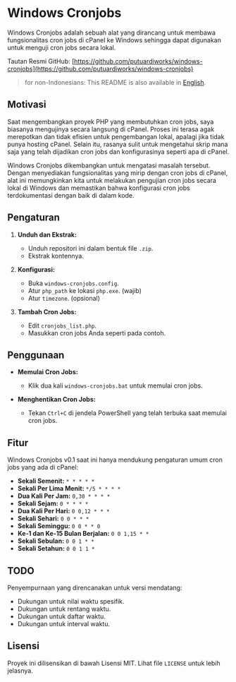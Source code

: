 # Windows Cronjobs

Windows Cronjobs adalah sebuah alat yang dirancang untuk membawa fungsionalitas cron jobs di cPanel ke Windows sehingga dapat digunakan untuk menguji cron jobs secara lokal.

Tautan Resmi GitHub: [https://github.com/putuardiworks/windows-cronjobs](https://github.com/putuardiworks/windows-cronjobs)

> for non-Indonesians: This README is also available in [English](https://github.com/putuardiworks/windows-cronjobs/blob/main/README.md).

## Motivasi

Saat mengembangkan proyek PHP yang membutuhkan cron jobs, saya biasanya mengujinya secara langsung di cPanel. Proses ini terasa agak merepotkan dan tidak efisien untuk pengembangan lokal, apalagi jika tidak punya hosting cPanel. Selain itu, rasanya sulit untuk mengetahui skrip mana saja yang telah dijadikan cron jobs dan konfigurasinya seperti apa di cPanel.

Windows Cronjobs dikembangkan untuk mengatasi masalah tersebut. Dengan menyediakan fungsionalitas yang mirip dengan cron jobs di cPanel, alat ini memungkinkan kita untuk melakukan pengujian cron jobs secara lokal di Windows dan memastikan bahwa konfigurasi cron jobs terdokumentasi dengan baik di dalam kode.

## Pengaturan

1. **Unduh dan Ekstrak:**
   - Unduh repositori ini dalam bentuk file `.zip`.
   - Ekstrak kontennya.

2. **Konfigurasi:**
   - Buka `windows-cronjobs.config`.
   - Atur `php_path` ke lokasi `php.exe`. (wajib)
   - Atur `timezone`. (opsional)

3. **Tambah Cron Jobs:**
   - Edit `cronjobs_list.php`.
   - Masukkan cron jobs Anda seperti pada contoh.

## Penggunaan

- **Memulai Cron Jobs:**
  - Klik dua kali `windows-cronjobs.bat` untuk memulai cron jobs.

- **Menghentikan Cron Jobs:**
  - Tekan `Ctrl+C` di jendela PowerShell yang telah terbuka saat memulai cron jobs.

## Fitur

Windows Cronjobs v0.1 saat ini hanya mendukung pengaturan umum cron jobs yang ada di cPanel:

- **Sekali Semenit:** `* * * * *`
- **Sekali Per Lima Menit:** `*/5 * * * *`
- **Dua Kali Per Jam:** `0,30 * * * *`
- **Sekali Sejam:** `0 * * * *`
- **Dua Kali Per Hari:** `0 0,12 * * *`
- **Sekali Sehari:** `0 0 * * *`
- **Sekali Seminggu:** `0 0 * * 0`
- **Ke-1 dan Ke-15 Bulan Berjalan:** `0 0 1,15 * *`
- **Sekali Sebulan:** `0 0 1 * *`
- **Sekali Setahun:** `0 0 1 1 *`

## TODO

Penyempurnaan yang direncanakan untuk versi mendatang:

- Dukungan untuk nilai waktu spesifik.
- Dukungan untuk rentang waktu.
- Dukungan untuk daftar waktu.
- Dukungan untuk interval waktu.

## Lisensi

Proyek ini dilisensikan di bawah Lisensi MIT. Lihat file `LICENSE` untuk lebih jelasnya.